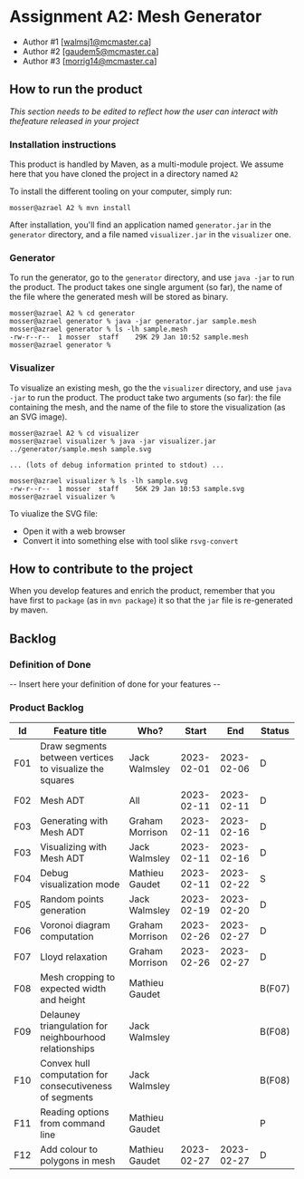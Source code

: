 # Assignment A2: Mesh Generator

-   Author #1 [walmsj1@mcmaster.ca]
-   Author #2 [gaudem5@mcmaster.ca]
-   Author #3 [morrig14@mcmaster.ca]

## How to run the product

_This section needs to be edited to reflect how the user can interact with thefeature released in your project_

### Installation instructions

This product is handled by Maven, as a multi-module project. We assume here that you have cloned the project in a directory named `A2`

To install the different tooling on your computer, simply run:

```
mosser@azrael A2 % mvn install
```

After installation, you'll find an application named `generator.jar` in the `generator` directory, and a file named `visualizer.jar` in the `visualizer` one.

### Generator

To run the generator, go to the `generator` directory, and use `java -jar` to run the product. The product takes one single argument (so far), the name of the file where the generated mesh will be stored as binary.

```
mosser@azrael A2 % cd generator
mosser@azrael generator % java -jar generator.jar sample.mesh
mosser@azrael generator % ls -lh sample.mesh
-rw-r--r--  1 mosser  staff    29K 29 Jan 10:52 sample.mesh
mosser@azrael generator %
```

### Visualizer

To visualize an existing mesh, go the the `visualizer` directory, and use `java -jar` to run the product. The product take two arguments (so far): the file containing the mesh, and the name of the file to store the visualization (as an SVG image).

```
mosser@azrael A2 % cd visualizer
mosser@azrael visualizer % java -jar visualizer.jar ../generator/sample.mesh sample.svg

... (lots of debug information printed to stdout) ...

mosser@azrael visualizer % ls -lh sample.svg
-rw-r--r--  1 mosser  staff    56K 29 Jan 10:53 sample.svg
mosser@azrael visualizer %
```

To viualize the SVG file:

-   Open it with a web browser
-   Convert it into something else with tool slike `rsvg-convert`

## How to contribute to the project

When you develop features and enrich the product, remember that you have first to `package` (as in `mvn package`) it so that the `jar` file is re-generated by maven.

## Backlog

### Definition of Done

-- Insert here your definition of done for your features --

### Product Backlog

| Id  | Feature title                                            | Who?            | Start      | End        | Status |
| :-: | -------------------------------------------------------- | --------------- | ---------- | ---------- | ------ |
| F01 | Draw segments between vertices to visualize the squares  | Jack Walmsley   | 2023-02-01 | 2023-02-06 | D      |
| F02 | Mesh ADT                                                 | All             | 2023-02-11 | 2023-02-11 | D      |
| F03 | Generating with Mesh ADT                                 | Graham Morrison | 2023-02-11 | 2023-02-16 | D      |
| F03 | Visualizing with Mesh ADT                                | Jack Walmsley   | 2023-02-11 | 2023-02-16 | D      |
| F04 | Debug visualization mode                                 | Mathieu Gaudet  | 2023-02-11 | 2023-02-22 | S      |
| F05 | Random points generation                                 | Jack Walmsley   | 2023-02-19 | 2023-02-20 | D      |
| F06 | Voronoi diagram computation                              | Graham Morrison | 2023-02-26 | 2023-02-27 | D      |
| F07 | Lloyd relaxation                                         | Graham Morrison | 2023-02-26 | 2023-02-27 | D      |
| F08 | Mesh cropping to expected width and height               | Mathieu Gaudet  |            |            | B(F07) |
| F09 | Delauney triangulation for neighbourhood relationships   | Jack Walmsley   |            |            | B(F08) |
| F10 | Convex hull computation for consecutiveness of segments  | Jack Walmsley   |            |            | B(F08) |
| F11 | Reading options from command line                        | Mathieu Gaudet  |            |            | P      |
| F12 | Add colour to polygons in mesh                           | Mathieu Gaudet  | 2023-02-27 | 2023-02-27 | D      |
